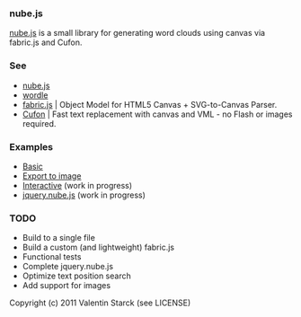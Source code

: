 ### nube.js

<a href="http://nubejs.aijoona.com/">nube.js</a> is a small library for generating word clouds using canvas via fabric.js and Cufon.

### See

- <a href="http://nubejs.aijoona.com/">nube.js</a>
- <a href="http://www.wordle.net/">wordle</a>
- <a href="https://github.com/kangax/fabric.js">fabric.js</a> | Object Model for HTML5 Canvas + SVG-to-Canvas Parser.
- <a href="https://github.com/sorccu/cufon/wiki/about">Cufon</a> | Fast text replacement with canvas and VML - no Flash or images required.

### Examples

- <a href="http://nubejs.aijoona.com/examples/basic">Basic</a>
- <a href="http://nubejs.aijoona.com/examples/export">Export to image</a>
- <a href="http://nubejs.aijoona.com/examples/textarea">Interactive</a> (work in progress)
- <a href="http://nubejs.aijoona.com/examples/jquery_plugin">jquery.nube.js</a> (work in progress)

### TODO

- Build to a single file
- Build a custom (and lightweight) fabric.js
- Functional tests
- Complete jquery.nube.js
- Optimize text position search
- Add support for images


Copyright (c) 2011 Valentin Starck (see LICENSE)